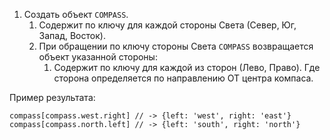1. Создать объект `COMPASS`.
   1. Содержит по ключу для каждой стороны Света (Север, Юг, Запад, Восток).
   2. При обращении по ключу стороны Света `COMPASS` возвращается объект указанной стороны:
      1. Содержит по ключу для каждой из сторон (Лево, Право). Где сторона определяется по направлению ОТ центра компаса.

Пример результата:
```
compass[compass.west.right] // -> {left: 'west', right: 'east'}
compass[compass.north.left] // -> {left: 'south', right: 'north'}
```
